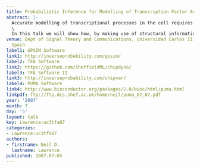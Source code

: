 ```yaml
---
title: Probabilistic Inference for Modelling of Transcription Factor Activity
abstract: |-
  Accurate modelling of transcriptional processes in the cell requires the knowledge of a number of key biological quantities. In practice many of them are difficult to measure in vivo. For example, it is very hard to measure the active concentration levels of the transcription factor proteins that drive the process.\
  \
  In this talk we will show how, by making use of structural information about the interaction network (e.g. arising form ChIP-chip data), transcription factor activities can estimated using probabilistic inference. We propose two different probabilistic models: a simple linear model with Kalman filter based dynamics for genome/transcriptome wide studies and a differential equation based Gaussian process model with a more physically realistic parameterisation for smaller interaction networks.
venue: Dept of Signal Theory and Communications, Universidad Carlos III de Madrid,
  Spain
label1: GPSIM Software
link1: http://inverseprobability.com/gpsim/
label2: TFA Software
link2: https://github.com/SheffieldML/chipdyno/
label3: TFA Software II
link3: http://inverseprobability.com/chipvar/
label4: PUMA Software
link4: http://www.bioconductor.org/packages/2.0/bioc/html/puma.html
linkpdf: ftp://ftp.dcs.shef.ac.uk/home/neil/puma_07_07.pdf
year: '2007'
month: 7
day: '5'
layout: talk
key: Lawrence:uc3tfa07
categories:
- Lawrence:uc3tfa07
authors:
- firstname: Neil D.
  lastname: Lawrence
published: 2007-07-05
---
```

